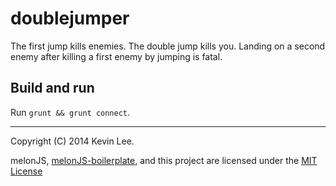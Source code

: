 doublejumper
===

The first jump kills enemies. The double jump kills you. Landing on a second enemy after killing a first enemy by jumping is fatal.

Build and run
---
Run ```grunt && grunt connect```.

***
Copyright (C) 2014 Kevin Lee.

melonJS, [melonJS-boilerplate](https://github.com/melonjs/boilerplate), and this project are licensed under the [MIT License](http://www.opensource.org/licenses/mit-license.php)
